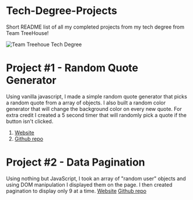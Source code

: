 # Tech-Degree-Projects
Short README list of all my completed projects from my tech degree from Team TreeHouse!

![Team Treehoue Tech Degree](https://api.accredible.com/v1/frontend/credential_website_embed_image/certificate/46011569)

# Project #1 - Random Quote Generator
Using vanilla javascript, I made a simple random quote generator that picks a random quote from a array of objects. I also built a random color generator that will change the background color on every new quote. For extra credit I created a 5 second timer that will randomly pick a quote if the button isn't clicked. 
1. [Website](https://ccarver80.github.io/Random-Quote-Generator-TT-1/) 
2. [Github repo](https://github.com/ccarver80/Random-Quote-Generator-TT-1)

# Project #2 - Data Pagination
Using nothing but JavaScript, I took an array of "random user" objects and using DOM manipulation I displayed them on the page. I then created pagination to display only 9 at a time. 
[Website](https://ccarver80.github.io/Data-Pagination-and-Filtering-TT-2/) [Github repo](https://github.com/ccarver80/Data-Pagination-and-Filtering-TT-2)



